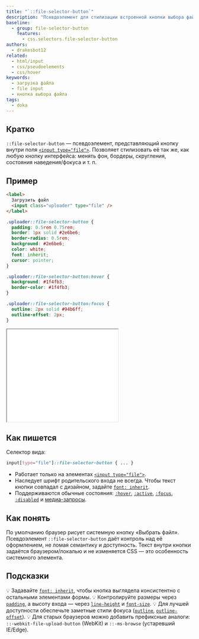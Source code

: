 ```yaml
---
title: "`::file-selector-button`"
description: "Псевдоэлемент для стилизации встроенной кнопки выбора файла внутри `<input type=\"file\">`. Позволяет оформить кнопку в стиле интерфейса и реагировать на ховер/фокус."
baseline:
  - group: file-selector-button
    features:
      - css.selectors.file-selector-button
authors:
  - drakesbot12
related:
  - html/input
  - css/pseudoelements
  - css/hover
keywords:
  - загрузка файла
  - file input
  - кнопка выбора файла
tags:
  - doka
---
```


## Кратко

`::file-selector-button` — псевдоэлемент, представляющий кнопку внутри поля [`<input type="file">`](/html/input/). Позволяет стилизовать её так же, как любую кнопку интерфейса: менять фон, бордеры, скругления, состояния наведения/фокуса и т. п.

## Пример

```html
<label>
  Загрузить файл
  <input class="uploader" type="file" />
</label>
```

```css
.uploader::file-selector-button {
  padding: 0.5rem 0.75rem;
  border: 1px solid #2e6be6;
  border-radius: 0.5rem;
  background: #2e6be6;
  color: white;
  font: inherit;
  cursor: pointer;
}

.uploader::file-selector-button:hover {
  background: #1f4fb3;
  border-color: #1f4fb3;
}

.uploader::file-selector-button:focus {
  outline: 2px solid #94b6ff;
  outline-offset: 2px;
}
```

<iframe title="Стилизация кнопки выбора файла через ::file-selector-button" src="demos/basic/" height="250"></iframe>

## Как пишется

Селектор вида:

```css
input[type="file"]::file-selector-button { ... }
```

- Работает только на элементах [`<input type="file">`](/html/input/).
- Наследует шрифт родительского входа не всегда. Чтобы текст кнопки совпадал с дизайном, задайте [`font: inherit`](/css/font/).
- Поддерживаются обычные состояния: [`:hover`](/css/hover/), [`:active`](/css/active/), [`:focus`](/css/focus/), [`:disabled`](/css/disabled/) и [медиа-запросы](/css/media/).

## Как понять

По умолчанию браузер рисует системную кнопку «Выбрать файл». Псевдоэлемент `::file-selector-button` даёт контроль над её оформлением, не ломая семантику и доступность. Текст внутри кнопки задаётся браузером/локалью и не изменяется CSS — это особенность системного элемента.

## Подсказки

💡 Задавайте [`font: inherit`](/css/font/), чтобы кнопка выглядела консистентно с остальными элементами формы.
💡 Контролируйте размеры через [`padding`](/css/padding/), а высоту входа — через [`line-height`](/css/line-height/) и [`font-size`](/css/font-size/).
💡 Для лучшей доступности обеспечьте заметные стили фокуса ([`outline`](/css/outline/), [`outline-offset`](/css/outline-offset/)).
💡 Для старых браузеров можно добавить префиксные аналоги: `::-webkit-file-upload-button` (WebKit) и `::-ms-browse` (устаревший IE/Edge).
